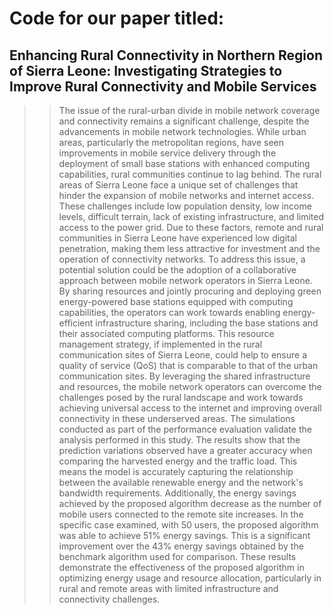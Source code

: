 # Code for our paper titled:
## Enhancing Rural Connectivity in Northern Region of Sierra Leone: Investigating Strategies to Improve Rural Connectivity and Mobile Services

>> The issue of the rural-urban divide in mobile network coverage and connectivity remains a significant challenge, despite the advancements in mobile network technologies. While urban areas, particularly the metropolitan regions, have seen improvements in mobile service delivery through the deployment of small base stations with enhanced computing capabilities, rural communities continue to lag behind. The rural areas of Sierra Leone face a unique set of challenges that hinder the expansion of mobile networks and internet access. These challenges include low population density, low income levels, difficult terrain, lack of existing infrastructure, and limited access to the power grid. Due to these factors, remote and rural communities in Sierra Leone have experienced low digital penetration, making them less attractive for investment and the operation of connectivity networks. To address this issue, a potential solution could be the adoption of a collaborative approach between mobile network operators in Sierra Leone. By sharing resources and jointly procuring and deploying green energy-powered base stations equipped with computing capabilities, the operators can work towards enabling energy-efficient infrastructure sharing, including the base stations and their associated computing platforms. This resource management strategy, if implemented in the rural communication sites of Sierra Leone, could help to ensure a quality of service (QoS) that is comparable to that of the urban communication sites. By leveraging the shared infrastructure and resources, the mobile network operators can overcome the challenges posed by the rural landscape and work towards achieving universal access to the internet and improving overall connectivity in these underserved areas. The simulations conducted as part of the performance evaluation validate the analysis performed in this study. The results show that the prediction variations observed have a greater accuracy when comparing the harvested energy and the traffic load. This means the model is accurately capturing the relationship between the available renewable energy and the network's bandwidth requirements.
Additionally, the energy savings achieved by the proposed algorithm decrease as the number of mobile users connected to the remote site increases. In the specific case examined, with 50 users, the proposed algorithm was able to achieve 51% energy savings. This is a significant improvement over the 43% energy savings obtained by the benchmark algorithm used for comparison. These results demonstrate the effectiveness of the proposed algorithm in optimizing energy usage and resource allocation, particularly in rural and remote areas with limited infrastructure and connectivity challenges.
